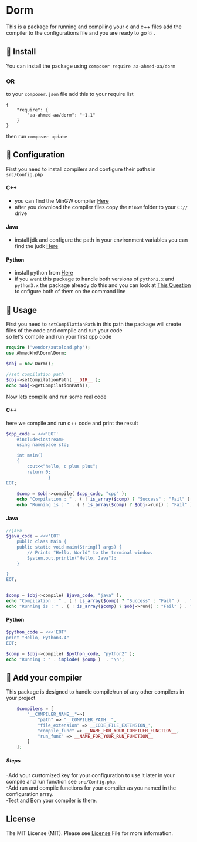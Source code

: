 # Dorm
This is a package for running and compiling your c and c++ files add the compiler to the configurations file and you are ready to go :boom: .

## :honey_pot: Install 
You can install the package using `composer require aa-ahmed-aa/dorm`
### OR
to your `composer.json` file add this to your require list
```
{
    "require": {
        "aa-ahmed-aa/dorm": "~1.1"
    }
}
```
then run `composer update`
## :hammer: Configuration 
First you need to install compilers and configure their paths in `src/Config.php`<br>
#### C++
- you can find the MinGW compiler <a href="https://nuwen.net/mingw.html">Here</a><br>
- after you download the compiler files copy the `MinGW` folder to your `C://` drive<br>
#### Java
- install jdk and configure the path in your environment variables you can find the judk <a href="http://www.oracle.com/technetwork/java/javase/downloads/index.html">Here</a><br>
#### Python
- install python from <a href="https://www.python.org/downloads/">Here</a> 
- if you want this package to handle both versions of `python2.x` and `python3.x` the package already do this and you can look at <a href="https://stackoverflow.com/a/4621277/5701752">This Question</a> to cnfigure both of them on the command line  

## :flashlight: Usage 
First you need to `setCompilationPath` in this path the package will create files of the code and compile and run your code <br>
so let's compile and run your first cpp code
```php
require ('vendor/autoload.php');
use Ahmedkhd\Dorm\Dorm;

$obj = new Dorm();

//set compilation path
$obj->setCompilationPath( __DIR__ );
echo $obj->getCompilationPath();
``` 
Now lets compile and run some real code

#### C++
here we compile and run c++ code and print the result
```php
$cpp_code = <<<'EOT'
	#include<iostream>
	using namespace std;

	int main()
	{
	    cout<<"hello, c plus plus";
	    return 0;
				}
EOT;
	
	$comp = $obj->compile( $cpp_code, "cpp" );
	echo "Compilation : " . ( ! is_array($comp) ? "Success" : "Fail" )  . "\n";
	echo "Running is : " . ( ! is_array($comp) ? $obj->run() : "Fail" ) . "\n";
```

#### Java

```php
//java
$java_code = <<<'EOT'
	public class Main {
	public static void main(String[] args) {
        // Prints "Hello, World" to the terminal window.
        System.out.println("Hello, Java");
    }

}
EOT;


$comp = $obj->compile( $java_code, "java" );
echo "Compilation : " . ( ! is_array($comp) ? "Success" : "Fail" )  . "\n";
echo "Running is : " . ( ! is_array($comp) ? $obj->run() : "Fail" ) . "\n";
```

#### Python

```php
$python_code = <<<'EOT'
print "Hello, Python3.4"
EOT;

$comp = $obj->compile( $python_code, "python2" );
echo "Running : " . implode( $comp )  . "\n";
```

## :electric_plug: Add your compiler 
This package is designed to handle compile/run of any other compilers in your project <br>
```php
	$compilers = [
		"__COMPILER_NAME__"=>[
			"path" => "__COMPILER_PATH__",
			"file_extension" =>'__CODE_FILE_EXTENSION_',
			"compile_func" => __NAME_FOR_YOUR_COMPILER_FUNCTION__,
			"run_func" => __NAME_FOR_YOUR_RUN_FUNCTION__
		]
	];
```
##### Steps
-Add your customized key for your configuration to use it later in your compile and run function see `src/Config.php`.<br>
-Add run and compile functions for your compiler as you named in the configuration array.<br>
-Test and Bom your compiler is there.<br>
## License
The MIT License (MIT). Please see [License](https://github.com/aa-ahmed-aa/Dorm/blob/master/LICENSE) File for more information.
